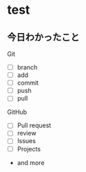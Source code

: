 # test

## 今日わかったこと
Git
- [ ] branch
- [ ] add
- [ ] commit
- [ ] push
- [ ] pull

GitHub
- [ ] Pull request
- [ ] review
- [ ] Issues
- [ ] Projects
- and more